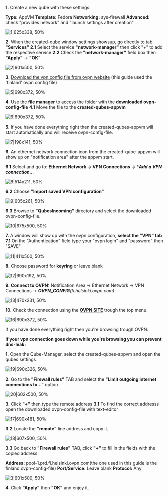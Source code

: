 **1.** Create a new qube with these settings:

**Type:** AppVM
**Template:** Fedora
**Networking:** sys-firewall
**Advanced:** check "provides network" and "launch settings after creation"

![1|625x338, 50%](upload://3qF0DOqCDOP3t3yPBR4kAl9NoWE.png) 

**2.** When the created-qube window settings showsup, go directly to tab **"Services"**
**2.1** Select the service **"network-manager"** then click "+" to add the respective service
**2.2** Check the **"network-manager"** field box then **"Apply"** -> **"OK"**

![2|601x500, 50%](upload://b1F9pql0DVYxMzjjsbwYy5hGyha.png) 

**3.** [Download the vpn config file from ovpn website](https://www.ovpn.com/en/guides/android-connect) (this guide used the 'finland' ovpn config file)

![5|690x372, 50%](upload://bHJkkEqmbytfN7oV82XniRHGr61.png) 

**4.** Use the **file manager** to access the folder with the **downloaded ovpn-config-file** 
**4.1** Move the file to the **created-qubes-appvm**

![6|690x372, 50%](upload://7ZTddaejOmddBbHOMZlmT2pmilm.png) 

**5.** If you have done everything right then the created-qubes-appvm will start automatically and will receive ovpn-config-file.

![7|198x141, 50%](upload://lu0KxlLMy0doL6fnIajp21z5inY.png) 

**6.** An ethernet network connection icon from the created-qube-appvm will show up on "notification area" after the appvm start.

**6.1** Select and go to: **Ethernet Network -> VPN Connections ->** ****Add a VPN connection...***

![8|514x211, 50%](upload://vZdvBxcaywVZSQE9tKruCpWsw9u.png) 

**6.2** Choose **"Import saved VPN configuration"**

![9|605x261, 50%](upload://A0OYX3sqdOvZmq87yJoHShBZ7jR.png) 

**6.3** Browse to **"QubesIncoming"** directory and select the downloaded ovpn-config-file.

![10|675x500, 50%](upload://ckAI5oSC2bHFJwout8lFjlFe10M.png) 

**7.** A window will show up with the ovpn configuration, **select the "VPN" tab**
****7.1**** On the "Authentication" field type your "ovpn login" and "password" then "SAVE"

![11|411x500, 50%](upload://jgSxfztB9wjSrDh368wh9VfsAz5.png) 

**8.** Choose password for **keyring** or leave blank

![12|690x192, 50%](upload://tV7kZLRtQuPaZbjjmE4w4Kx2wgq.png) 

**9.** **Connect to OVPN:** Notification Area -> Ethernet Network -> VPN Connections -> ***OVPN_CONFIG**(fi.helsinki.ovpn.com)*

![13|470x231, 50%](upload://h4NHx7FJYHKHp5Jz5uPHKGBcgJX.png) 

**10.** Check the connection using the **[OVPN SITE](https://www.ovpn.com)** trough the top menu.

![16|690x372, 50%](upload://7YPy0sVP7J3iigVU83nC0RxCasQ.png) 

If you have done everything right then you're browsing trough OVPN.

**If your vpn connection goes down while you're browsing you can prevent dns-leak:**

**1.** Open the Qube-Manager, select the created-qubes-appvm and open the qubes settings

![19|690x326, 50%](upload://sy2RZL4QNBs0y2YAMwmheo0zvD6.png) 

**2.** Go to the **"Firewall rules"** TAB and select the **"Limit outgoing internet connections to..."** option

![20|602x500, 50%](upload://qhhOITdOML645cGl97spol2yr7u.png) 

**3.** Click **"+"** then type the remote address
**3.1** To find the correct addresss open the downloaded ovpn-config-file with text-editor

![17|690x481, 50%](upload://sAuFo1HmgXwsxknj8fX9X0JXlJ3.png) 

**3.2** Locate the **"remote"** line address and copy it.

![18|607x500, 50%](upload://wSo24WsSZRtJkhUVrIPLUMUxGkQ.png) 

**3.3** Go back to **"Firewall rules"** TAB, click **"+"** to fill in the fields with the copied address:

**Address:** pool-1.prd.fi.helsinki.ovpn.com(the one used in this guide is the finland ovpn-config-file)
**Port/Service:** Leave blank
**Protocol:** Any

![3|601x500, 50%](upload://gGKyHdL74IzW7pLVLxtOayH0VWX.png) 

**4.** Click **"Apply"** then **"OK"** and enjoy it.